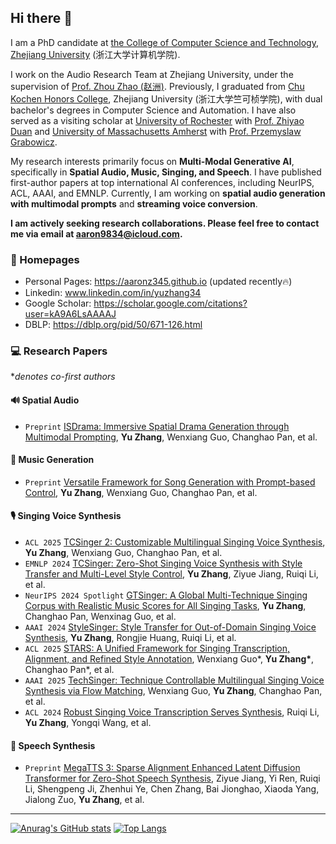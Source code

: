 ## Hi there 👋

I am a PhD candidate at [the College of Computer Science and Technology](http://www.en.cs.zju.edu.cn/), [Zhejiang University](https://www.zju.edu.cn/english/) (浙江大学计算机学院).

I work on the Audio Research Team at Zhejiang University, under the supervision of [Prof. Zhou Zhao (赵洲)](https://person.zju.edu.cn/zhaozhou).
Previously, I graduated from [Chu Kochen Honors College](http://ckc.zju.edu.cn/ckcen/main.htm), Zhejiang University (浙江大学竺可桢学院), with dual bachelor's degrees in Computer Science and Automation. 
I have also served as a visiting scholar at [University of Rochester](https://www.rochester.edu/) with [Prof. Zhiyao Duan](https://www.hajim.rochester.edu/ece/people/faculty/duan_zhiyao) and [University of Massachusetts Amherst](https://www.umass.edu/) with [Prof. Przemyslaw Grabowicz](https://www.cics.umass.edu/about/directory/przemyslaw-grabowicz).

My research interests primarily focus on **Multi-Modal Generative AI**, specifically in **Spatial Audio, Music, Singing, and Speech**. I have published first-author papers at top international AI conferences, including NeurIPS, ACL, AAAI, and EMNLP. Currently, I am working on **spatial audio generation with multimodal prompts** and **streaming voice conversion**. 

**I am actively seeking research collaborations. Please feel free to contact me via email at aaron9834@icloud.com.**

### 📎 Homepages
- Personal Pages: https://aaronz345.github.io (updated recently🔥)
- Linkedin: www.linkedin.com/in/yuzhang34
- Google Scholar: https://scholar.google.com/citations?user=kA9A6LsAAAAJ
- DBLP: https://dblp.org/pid/50/671-126.html

### 💻 Research Papers
**denotes co-first authors*

#### 🔊 Spatial Audio

- ``Preprint`` [ISDrama: Immersive Spatial Drama Generation through Multimodal Prompting](https://arxiv.org/abs/2504.20630), **Yu Zhang**, Wenxiang Guo, Changhao Pan, et al.

#### 🎼 Music Generation

- ``Preprint`` [Versatile Framework for Song Generation with Prompt-based Control](https://arxiv.org/abs/2504.19062), **Yu Zhang**, Wenxiang Guo, Changhao Pan, et al.

#### 🎙️ Singing Voice Synthesis

- ``ACL 2025`` [TCSinger 2: Customizable Multilingual Singing Voice Synthesis](https://arxiv.org/abs/2505.14910), **Yu Zhang**, Wenxiang Guo, Changhao Pan, et al.
- ``EMNLP 2024`` [TCSinger: Zero-Shot Singing Voice Synthesis with Style Transfer and Multi-Level Style Control](https://arxiv.org/abs/2409.15977), **Yu Zhang**, Ziyue Jiang, Ruiqi Li, et al.
- ``NeurIPS 2024 Spotlight`` [GTSinger: A Global Multi-Technique Singing Corpus with Realistic Music Scores for All Singing Tasks](https://arxiv.org/abs/2409.13832), **Yu Zhang**, Changhao Pan, Wenxinag Guo, et al.
- ``AAAI 2024`` [StyleSinger: Style Transfer for Out-of-Domain Singing Voice Synthesis](https://arxiv.org/abs/2312.10741), **Yu Zhang**, Rongjie Huang, Ruiqi Li, et al.
- ``ACL 2025`` [STARS: A Unified Framework for Singing Transcription, Alignment, and Refined Style Annotation](), Wenxiang Guo\*, **Yu Zhang\***, Changhao Pan\*, et al.
- ``AAAI 2025`` [TechSinger: Technique Controllable Multilingual Singing Voice Synthesis via Flow Matching](https://arxiv.org/abs/2502.12572), Wenxiang Guo, **Yu Zhang**, Changhao Pan, et al.
- ``ACL 2024`` [Robust Singing Voice Transcription Serves Synthesis](https://arxiv.org/abs/2405.09940), Ruiqi Li, **Yu Zhang**, Yongqi Wang, et al.

#### 💬 Speech Synthesis

- ``Preprint`` [MegaTTS 3: Sparse Alignment Enhanced Latent Diffusion Transformer for Zero-Shot Speech Synthesis](https://www.arxiv.org/abs/2502.18924), Ziyue Jiang, Yi Ren, Ruiqi Li, Shengpeng Ji, Zhenhui Ye, Chen Zhang, Bai Jionghao, Xiaoda Yang, Jialong Zuo, **Yu Zhang**, et al.

---

[![Anurag's GitHub stats](https://github-readme-stats.vercel.app/api?username=AaronZ345&&count_private=true&show_icons=true&theme=transparent&hide=prs)](https://github.com/anuraghazra/github-readme-stats)
[![Top Langs](https://github-readme-stats.vercel.app/api/top-langs/?username=AaronZ345&theme=transparent&count_private=true&layout=compact)](https://github.com/anuraghazra/github-readme-stats)

